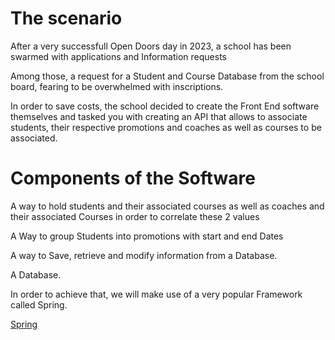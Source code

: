 # The scenario

After a very successfull Open Doors day in 2023, a school has been swarmed with applications and Information requests

Among those, a request for a Student and Course Database from the school board, fearing to be overwhelmed with inscriptions.

In order to save costs, the school decided to create the Front End software themselves and tasked you with creating an API that allows to associate students, their respective promotions and coaches as well as courses to be associated.

# Components of the Software

A way to hold students and their associated courses as well as coaches and their associated Courses in order to correlate these 2 values

A Way to group Students into promotions with start and end Dates

A way to Save, retrieve and modify information from a Database.

A Database.

In order to achieve that, we will make use of a very popular Framework called Spring.

[Spring](https://github.com/TripsJ/Spring-API-Workshop-1/blob/main/Spring.md)

